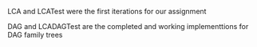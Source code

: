 LCA and LCATest were the first iterations for our assignment

DAG and LCADAGTest are the completed and working implementtions for DAG family trees

